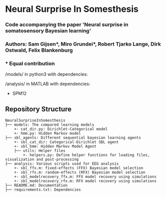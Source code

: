# Neural Surprise In Somesthesis

### Code accompanying the paper 'Neural surprise in somatosensory Bayesian learning'

### Authors: Sam Gijsen*, Miro Grundei*, Robert Tjarko Lange, Dirk Ostwald, Felix Blankenburg

### * Equal contribution


/models/ in python3 with dependencies:


/analysis/ in MATLAB with dependencies:
+ SPM12

## Repository Structure
```
NeuralSurpriseInSomesthesis
├── models: The compared learning models
    +- cat_dir.py: Dirichlet-Categorical model
    +- hmm.py: Hidden Markov model
├── sbl_agents: Different sequential bayesian learning agents
    +- sbl_cat_dir: Categorical-Dirichlet SBL agent
    +- sbl_hmm: Hidden Markov Model Agent
    ├── utils: Helper files
        +- helpers.py: Define helper functions for loading files, visualization and post-processing
├── analysis: Various scripts used for EEG analysis
    +- sbl_ffx.m: fixed-effects (FFX) Bayesian model selection
    +- sbl_rfx.m: random-effects (RFX) Bayesian model selection
    +- sbl_modelrecovery_ffx.m: FFX model recovery using simulations
    +- sbl_modelrecovery_rfx.m: RFX model recovery using simulations
├── README.md: Documentation
├── requirements.txt: Dependencies

